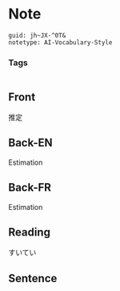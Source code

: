 # Note
```
guid: jh~JX-^0T&
notetype: AI-Vocabulary-Style
```

### Tags
```
```

## Front
推定

## Back-EN
Estimation

## Back-FR
Estimation

## Reading
すいてい

## Sentence


